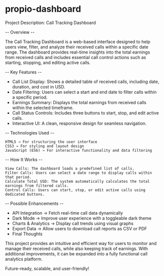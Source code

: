 # propio-dashboard
Project Description: Call Tracking Dashboard

-- Overview --

The Call Tracking Dashboard is a web-based interface designed to help users view, filter, and analyze their received calls within a specific date range. The dashboard provides real-time insights into the total earnings from received calls and includes essential call control actions such as starting, stopping, and editing active calls.

-- Key Features --

 * Call List Display: Shows a detailed table of received calls, including date, duration, and cost in USD.
 * Date Filtering: Users can select a start and end date to filter calls within a specific period.
 * Earnings Summary: Displays the total earnings from received calls within the selected timeframe.
 * Call Status Controls: Includes three buttons to start, stop, and edit active calls.
 * Interactive UI: A clean, responsive design for seamless navigation.
 
-- Technologies Used --

    HTML5 → For structuring the user interface
    CSS3 → For styling and layout design
    JavaScript (ES6) → For interactive functionality and data filtering

-- How It Works --

    View Calls: The dashboard loads a predefined list of calls.
    Filter Calls: Users can select a date range to display calls within that period.
    Calculate Total USD: The system automatically calculates the total earnings from filtered calls.
    Control Calls: Users can start, stop, or edit active calls using dedicated buttons.

-- Possible Enhancements --

 * API Integration → Fetch real-time call data dynamically
 * Dark Mode → Improve user experience with a toggleable dark theme
 * Charts & Analytics → Display call trends using visual graphs
 * Export Data → Allow users to download call reports as CSV or PDF
 * Final Thoughts

This project provides an intuitive and efficient way for users to monitor and manage their received calls, while also keeping track of earnings. With additional improvements, it can be expanded into a fully functional call analytics platform.

Future-ready, scalable, and user-friendly!
